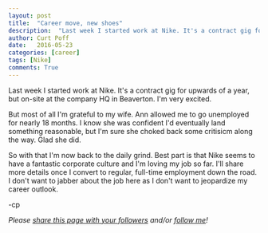 ```yaml
---
layout: post
title:  "Career move, new shoes"
description:  "Last week I started work at Nike. It's a contract gig for upwards of a year, but on-site at the company HQ in Beaverton. I'm very excited."
author: Curt Poff
date:   2016-05-23
categories: [career]
tags: [Nike]
comments: True
---
```


Last week I started work at Nike. It's a contract gig for upwards of a year, but on-site at the company HQ in Beaverton. I'm very excited. 

<!--more-->

But most of all I'm grateful to my wife. Ann allowed me to go unemployed for nearly 18 months. I know she was confident I'd eventually land something reasonable, but I'm sure she choked back some critisicm along the way. Glad she did.

So with that I'm now back to the daily grind. Best part is that Nike seems to have a fantastic corporate culture and I'm loving my job so far. I'll share more details once I convert to regular, full-time employment down the road. I don't want to jabber about the job here as I don't want to jeopardize my career outlook.

-cp

*Please
<a href="https://twitter.com/intent/tweet?url={{ site.production_url }}{{ page.url }}&text={{ page.title }}&via=cpoff" 
   target="_blank">
  share this page with your followers</a> 
and/or 
<a href="https://twitter.com/cpoff">
  follow me</a>!*